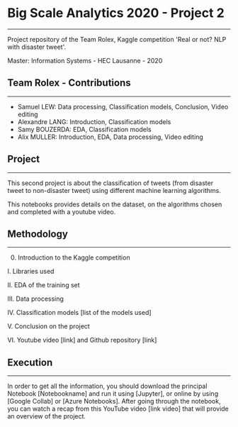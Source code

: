 # Big Scale Analytics 2020 - Project 2
----

Project repository of the Team Rolex, Kaggle competition 'Real or not? NLP with disaster tweet'.

Master: Information Systems - HEC Lausanne - 2020


## Team Rolex - Contributions
----

- Samuel LEW: Data processing, Classification models, Conclusion, Video editing
- Alexandre LANG: Introduction, Classification models
- Samy BOUZERDA: EDA, Classification models
- Alix MULLER: Introduction, EDA, Data processing, Video editing


## Project
----

This second project is about the classification of tweets (from disaster tweet to non-disaster tweet) using different machine learning algorithms.

This notebooks provides details on the dataset, on the algorithms chosen and completed with a youtube video.


## Methodology
----

0. Introduction to the Kaggle competition

I. Libraries used

II. EDA of the training set

III. Data processing

IV. Classification models
[list of the models used]

V. Conclusion on the project

VI. Youtube video [link] and Github repository [link]


## Execution
----

In order to get all the information, you should download the principal Notebook [Notebookname] and run it using [Jupyter], or online by using [Google Collab] or [Azure Notebooks]. After going through the notebook, you can watch a recap from this YouTube video [link video] that will provide an overview of the project.
